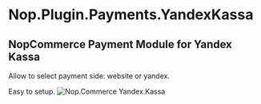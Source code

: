 # Nop.Plugin.Payments.YandexKassa
## NopCommerce Payment Module for Yandex Kassa

Allow to select payment side: website or yandex.

Easy to setup.
![Nop.Commerce Yandex.Kassa](https://www.alexey-shevchenko.ru/images/1.png "Nop.Commerce Yandex.Kassa настройки")
